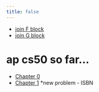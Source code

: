 ```yaml
---
title: false
---
```

* [join F block](https://submit.cs50.io/invites/fd20255cec904df5b4df87e64400c792)
* [join G block](https://submit.cs50.io/invites/e4eb8ffd2ac44a02b2f2c2ce153ba3db)
# ap cs50 so far...
* [Chapter 0](curriculum/0)
* [Chapter 1](curriculum/1) *new problem - ISBN

